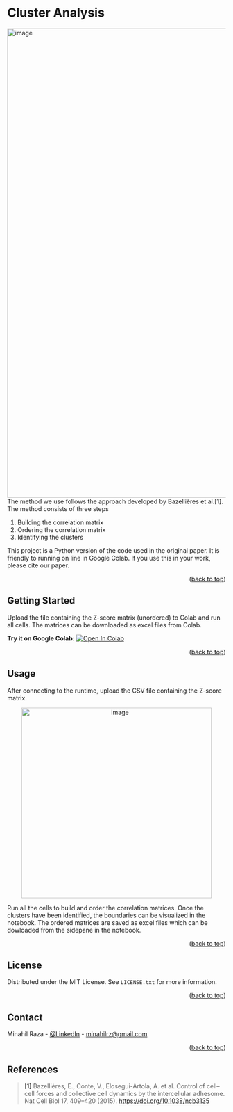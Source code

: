 <div id="top"></div>

# Cluster Analysis
<img width="1080" alt="image" src="https://user-images.githubusercontent.com/30044227/165281870-353a5279-d1e1-4317-b030-3bc13b253722.png">
The method we use follows the approach developed by Bazellières et al.[1]. The method consists of three steps

1. Building the correlation matrix
1. Ordering the correlation matrix
3. Identifying the clusters

This project is a Python version of the code used in the original paper. It is friendly to running on line in Google Colab. If you use this in your work, please cite our paper.
<p align="right">(<a href="#top">back to top</a>)</p>

## Getting Started
Upload the file containing the Z-score matrix (unordered) to Colab and run all cells. The matrices can be downloaded as excel files from Colab.

**Try it on Google Colab:**  [![Open In Colab](https://colab.research.google.com/assets/colab-badge.svg)](https://colab.research.google.com/github/MinahilRaza/ClusteringAnalysis/blob/main/ClusteringAnalysis.ipynb)

<p align="right">(<a href="#top">back to top</a>)</p>

## Usage
After connecting to the runtime, upload the CSV file containing the Z-score matrix.
<p align="center"><img width="438" alt="image" src="https://user-images.githubusercontent.com/30044227/165277320-590b4270-6551-40d2-a18a-3b154f2537d8.png"></p> 

Run all the cells to build and order the correlation matrices. Once the clusters have been identified, the boundaries can be visualized in the notebook. The ordered matrices are saved as excel files which can be dowloaded from the sidepane in the notebook.
<p align="right">(<a href="#top">back to top</a>)</p>

## License
Distributed under the MIT License. See `LICENSE.txt` for more information.
<p align="right">(<a href="#top">back to top</a>)</p>

## Contact
Minahil Raza - [@LinkedIn](https://www.linkedin.com/in/minahil-rz/) - minahilrz@gmail.com
<p align="right">(<a href="#top">back to top</a>)</p>

## References
> <a id="1">[1]</a> 
Bazellières, E., Conte, V., Elosegui-Artola, A. et al. Control of cell–cell forces and collective cell dynamics by the intercellular adhesome. Nat Cell Biol 17, 409–420 (2015). https://doi.org/10.1038/ncb3135
